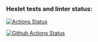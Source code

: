 ### Hexlet tests and linter status:
[![Actions Status](https://github.com/ArturSharipov11/python-project-83/actions/workflows/hexlet-check.yml/badge.svg)](https://github.com/ArturSharipov11/python-project-83/actions)

[![Github Actions Status](https://github.com/ArturSharipov11/python-project-83/workflows/github-actions-demo/badge.svg)](https://github.com/ArturSharipov11/python-project-83/actions)
